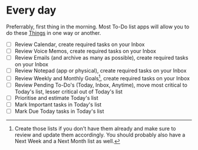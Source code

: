 # Every day

Preferrably, first thing in the morning. Most To-Do list apps will allow you to do these [Things](https://culturedcode.com/things/) in one way or another.

- [ ] Review Calendar, create required tasks on your Inbox
- [ ] Review Voice Memos, create required tasks on your Inbox
- [ ] Review Emails (and archive as many as possible), create required tasks on your Inbox
- [ ] Review Notepad (app or physical), create required tasks on your Inbox
- [ ] Review Weekly and Monthly Goals[^1], create required tasks on your Inbox
- [ ] Review Pending To-Do's (Today, Inbox, Anytime), move most critical to Today's list, lesser critical out of Today's list
- [ ] Prioritise and estimate Today's list
- [ ] Mark Important tasks in Today's list
- [ ] Mark Due Today tasks in Today's list

[^1]: Create those lists if you don't have them already and make sure to review and update them accordingly. You should probably also have a Next Week and a Next Month list as well.

